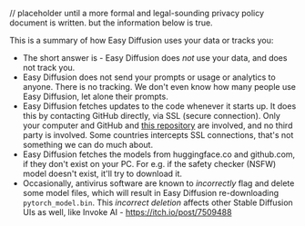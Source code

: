 // placeholder until a more formal and legal-sounding privacy policy document is written. but the information below is true.

This is a summary of how Easy Diffusion uses your data or tracks you:
* The short answer is - Easy Diffusion does *not* use your data, and does not track you.
* Easy Diffusion does not send your prompts or usage or analytics to anyone. There is no tracking. We don't even know how many people use Easy Diffusion, let alone their prompts.
* Easy Diffusion fetches updates to the code whenever it starts up. It does this by contacting GitHub directly, via SSL (secure connection). Only your computer and GitHub and [this repository](https://github.com/cmdr2/stable-diffusion-ui) are involved, and no third party is involved. Some countries intercepts SSL connections, that's not something we can do much about.
* Easy Diffusion fetches the models from huggingface.co and github.com, if they don't exist on your PC. For e.g. if the safety checker (NSFW) model doesn't exist, it'll try to download it.
* Occasionally, antivirus software are known to *incorrectly* flag and delete some model files, which will result in Easy Diffusion re-downloading `pytorch_model.bin`. This *incorrect deletion* affects other Stable Diffusion UIs as well, like Invoke AI - https://itch.io/post/7509488
